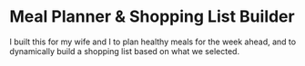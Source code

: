 # Meal Planner & Shopping List Builder

I built this for my wife and I to plan healthy meals for the week ahead, and to dynamically build a shopping list based on what we selected.
